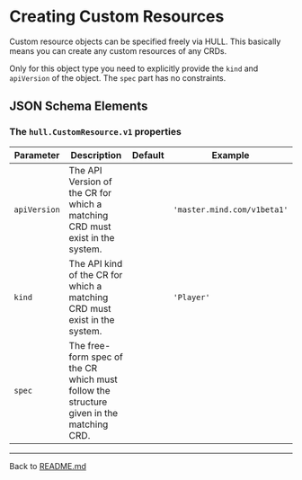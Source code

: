 # Creating Custom Resources

Custom resource objects can be specified freely via HULL. This basically means you can create any custom resources of any CRDs. 

Only for this object type you need to explicitly provide the `kind` and `apiVersion` of the object. The `spec` part has no constraints.

## JSON Schema Elements

### The `hull.CustomResource.v1` properties

| Parameter | Description  | Default | Example 
| --------  | -------------| ------- | --------
| `apiVersion` | The API Version of the CR for which a matching CRD must exist in the system. | | `'master.mind.com/v1beta1'`
| `kind` | The API kind of the CR for which a matching CRD must exist in the system. | | `'Player'`
| `spec` | The free-form spec of the CR which must follow the structure given in the matching CRD. | 

---
Back to [README.md](./../README.md)
